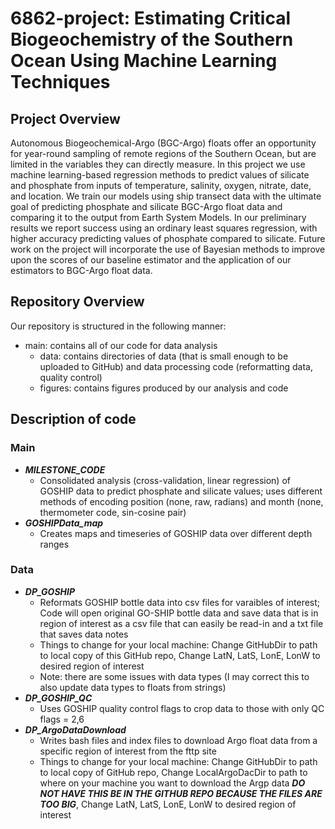 # 6862-project: Estimating Critical Biogeochemistry of the Southern Ocean Using Machine Learning Techniques

## Project Overview
Autonomous Biogeochemical-Argo (BGC-Argo) floats offer an opportunity for year-round sampling of remote regions of the Southern Ocean, but are limited in the variables they can directly measure. In this project we use machine learning-based regression methods to predict values of silicate and phosphate from inputs of temperature, salinity, oxygen, nitrate, date, and location. We train our models using ship transect data with the ultimate goal of predicting phosphate and silicate BGC-Argo float data and comparing it to the output from Earth System Models. In our preliminary results we report success using an ordinary least squares regression, with higher accuracy predicting values of phosphate compared to silicate. Future work on the project will incorporate the use of Bayesian methods to improve upon the scores of our baseline estimator and the application of our estimators to BGC-Argo float data.

## Repository Overview
Our repository is structured in the following manner:
- main: contains all of our code for data analysis
  - data: contains directories of data (that is small enough to be uploaded to GitHub) and data processing code (reformatting data, quality control)
  - figures: contains figures produced by our analysis and code
## Description of code
### Main
- ***MILESTONE_CODE***
  - Consolidated analysis (cross-validation, linear regression) of GOSHIP data to predict phosphate and silicate values; uses different methods of encoding position (none, raw, radians) and month (none, thermometer code, sin-cosine pair)
- ***GOSHIPData_map***
  - Creates maps and timeseries of GOSHIP data over different depth ranges

### Data
- ***DP_GOSHIP***
  - Reformats GOSHIP bottle data into csv files for varaibles of interest; Code will open original GO-SHIP bottle data and save data that is in region of interest as a csv file that can easily be read-in and a txt file that saves data notes
  - Things to change for your local machine: Change GitHubDir to path to local copy of this GitHub repo, Change LatN, LatS, LonE, LonW to desired region of interest
  - Note: there are some issues with data types (I may correct this to also update data types to floats from strings)
- ***DP_GOSHIP_QC***
  - Uses GOSHIP quality control flags to crop data to those with only QC flags = 2,6
- ***DP_ArgoDataDownload***
  - Writes bash files and index files to download Argo float data from a specific region of interest from the fttp site
  - Things to change for your local machine: Change GitHubDir to path to local copy of GitHub repo, Change LocalArgoDacDir to path to where on your machine you want to download the Argp data ***DO NOT HAVE THIS BE IN THE GITHUB REPO BECAUSE THE FILES ARE TOO BIG***, Change LatN, LatS, LonE, LonW to desired region of interest
